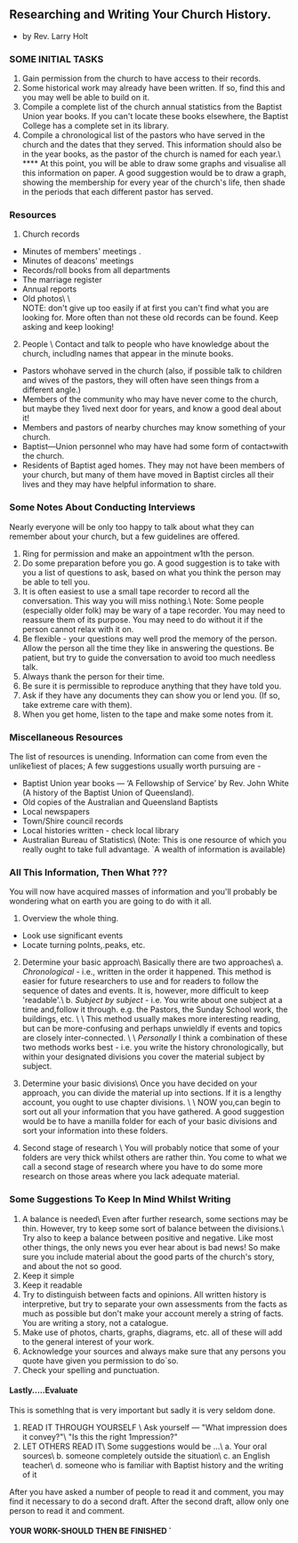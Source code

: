 ## Researching and Writing Your Church History.

- by Rev. Larry Holt

### SOME INITIAL TASKS
1. Gain permission from the church to have access to their records.
2. Some historical work may already have been written. If so, find this and you may well be able to build on it.
3. Compile a complete list of the church annual statistics from the Baptist Union year books. If you can't locate these books elsewhere, the Baptist College has a complete set in its library.
4. Compile a chronological list of the pastors who have served in the church and the dates that they served. This information should also be in the year books, as the pastor of the church is named for each year.\\
\*\*\*\* At this point, you will be able to draw some graphs and visualise all this information on paper. A good suggestion would be to draw a graph, showing the membership for every year of the church's life, then shade in the periods that each different pastor has served.

### Resources

1. Church records 
  - Minutes of members' meetings .
  - Minutes of deacons' meetings
  - Records/roll books from all departments
  - The marriage register
  - Annual reports
  - Old photos\\
  \\  
NOTE: don't give up too easily if at first you can't find
what you are looking for. More often than not
these old records can be found. Keep asking and
keep looking!

2. People   \\
Contact and talk to people who have knowledge about the church, includlng names that appear in the minute books. 

- Pastors whohave served in the church (also, if possible talk to children and wives of the pastors, they will often have seen things from a different angle.)
- Members of the community who may have never come to the church, but maybe they 1ived next door for years, and know a good deal about it!
- Members and pastors of nearby churches may know something of your church.
- Baptist—Union personnel who may have had some form of contact»with the church.
- Residents of Baptist aged homes. They may not have been members of your church, but many of them have moved in Baptist circles all their lives and they may have helpful information to share.

### Some Notes About Conducting Interviews

Nearly everyone will be only too happy to talk about what they
can remember about your church, but a few guidelines are
offered.

1. Ring for permission and make an appointment w1th the person.
2. Do some preparation before you go. A good suggestion is to take with you a list of questions to ask, based on what you think the person may be able to tell you.
3. It is often easiest to use a small tape recorder to record all the conversation. This way you will miss nothing.\\
Note: Some people (especially older folk) may be wary of a tape recorder. You may need to reassure them of its purpose. You may need to do without it if the person cannot relax with it on.
4. Be flexible - your questions may well prod the memory of the person. Allow the person all the time they like in answering the questions. Be patient, but try to guide the conversation to avoid too much needless talk.
5. Always thank the person for their time.
6. Be sure it is permissible to reproduce anything that they have told you.
7. Ask if they have any documents they can show you or lend you. (If so, take extreme care with them).
8. When you get home, listen to the tape and make some notes from it.

### Miscellaneous Resources
The list of resources is unending. Information can come from even the unlike1iest of places; A few suggestions usually worth pursuing are -
- Baptist Union year books — ‘A Fellowship of Service’ by Rev. John White (A history of the Baptist Union of Queensland).
- Old copies of the Australian and Queensland Baptists
- Local newspapers
- Town/Shire council records
- Local histories written - check local library
- Australian Bureau of Statistics\\
(Note: This is one resource of which you really ought to take
full advantage. `A wealth of information is available)

### All This Information, Then What ??? 

You will now have acquired masses of information and you'll 
probably be wondering what on earth you are going to do with
it all.

1. Overview the whole thing. 
- Look use significant events
- Locate turning polnts,.peaks, etc.
2. Determine your basic approach\\
Basically there are two approaches\\
a. _Chronological_ - i.e., written in the order it happened. This method is easier for future researchers to use and for readers to follow the sequence of dates and events. It is, however, more difficult to keep 'readable'.\\
b. _Subject by subject_ - i.e. You write about one subject
at a time and,follow it through. e.g. the Pastors, the
Sunday School work, the buildings, etc.
\\ \\
This method usually makes more interesting reading, but
can be more-confusing and perhaps unwieldly if events and
topics are closely inter-connected.
\\ \\
_Personally_ I think a combination of these two methods
works best - i.e. you write the history chronologically,
but within your designated divisions you cover the material subject by subject. 

3. Determine your basic divisions\\
Once you have decided on your approach, you can divide the
material up into sections. If it is a lengthy account, you
ought to use chapter divisions. 
\\ \\
NOW you,can begin to sort out all your information that you
have gathered. A good suggestion would be to have a manilla
folder for each of your basic divisions and sort your information into these folders.

4. Second stage of research \\
You will probably notice that some of your folders are very
thick whilst others are rather thin. You come to what we
call a second stage of research where you have to do some
more research on those areas where you lack adequate material.

### Some Suggestions To Keep In Mind Whilst Writing

1. A balance is needed\\
Even after further research, some sections may be thin. However, try to keep some sort of balance between the divisions.\\
Try also to keep a balance between positive and negative. Like most other things, the only news you ever hear about is bad news! So make sure you include material about the good parts of the church's story, and about the not so good.
2. Keep it simple
3. Keep it readable
4. Try to distinguish between facts and opinions. All written history is interpretive, but try to separate your own assessments from the facts as much as possible but don't make your account merely a string of facts. You are writing a story, not a catalogue.
5. Make use of photos, charts, graphs, diagrams, etc. all of these will add to the general interest of your work.
6. Acknowledge your sources and always make sure that any persons you quote have given you permission to do`so.
7. Check your spelling and punctuation.

#### Lastly.....Evaluate

This is somethlng that is very important but sadly it is very seldom done.

1. READ IT THROUGH YOURSELF \\
Ask yourself — "What impression does it convey?"\\
"Is this the right 1mpression?"
2. LET OTHERS READ IT\\
Some suggestions would be ...\\
  a. Your oral sources\\
  b. someone completely outside the situation\\
  c. an English teacher\\
  d. someone who is familiar with Baptist history and the writing of it
  
After you have asked a number of people to read it and
comment, you may find it necessary to do a second draft.
After the second draft, allow only one person to read it
and comment.

#### YOUR WORK-SHOULD THEN BE FINISHED `
